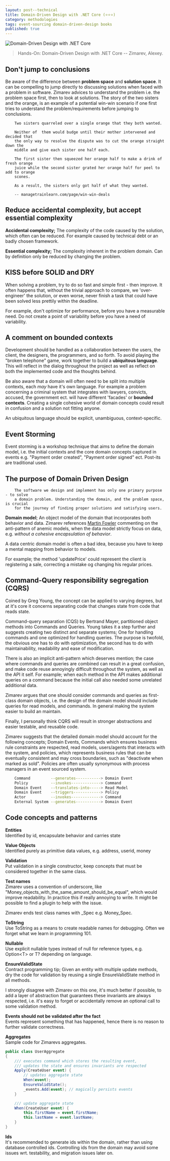 ```yaml
---
layout: post--technical
title: Domain-Driven Design with .NET Core (⭐⭐⭐)
category: methodologies
tags: event-sourcing domain-driven-design books
published: true
---
```


![Domain-Driven Design with .NET Core](/assets/hands-on-domain-driven-design-book-front.jpg "Domain-Driven Design with .NET Core")
> Hands-On: Domain-Driven Design with .NET Core -- Zimarev, Alexey.

## Don't jump to conclusions

Be aware of the difference between **problem space** and **solution space**. It
can be compelling to jump directly to discussing solutions when faced with a
problem in software. Zimarev advices to understand the problem i.e. the problem
space first, then to look at solutions. The story of the two sisters and the
orange, is an example of a potential win-win scenario if one first tries to
understand the problem/requirements before jumping to conclusions.

```text
    Two sisters quarreled over a single orange that they both wanted.  

    Neither of  them would budge until their mother intervened and decided that
    the only way to resolve the dispute was to cut the orange straight down the
    middle and give each sister one half each.  

    The first sister then squeezed her orange half to make a drink of fresh orange
    juice while the second sister grated her orange half for peel to add to orange
    scones.  

    As a result, the sisters only got half of what they wanted.  

    -- managetrainlearn.com/page/win-win-deals
```

## Reduce accidental complexity, but accept essential complexity

**Accidental complexity;** The complexity of the code caused by the solution,
which often can be reduced. For example caused by technical debt or an badly
chosen framework.

**Essential complexity;** The complexity inherent in the problem domain. Can by
definition only be reduced by changing the problem.

## KISS before SOLID and DRY

When solving a problem, try to do so fast and simple first - then
improve. It often happens that, without the trivial approach to compare, we
'over-engineer' the solution, or even worse, never finish a task that could have
been solved less prettily within the deadline.

For example, don't optimize for performance, before you have a measurable need.
Do not create a point of variability before you have a need of variability.

## A comment on bounded contexts

Development should be handled as a collaboration between the users, the client,
the designers, the programmers, and so forth. To avoid playing the "broken
telephone" game, work together to build a **ubiquitous language**. This will
reflect in the dialog throughout the project as well as reflect on both the
implemented code and the thoughts behind.

Be also aware that a domain will often need to be split into multiple contexts,
each _may_ have it's own language. For example a problem concerning a criminal
system that integrates with lawyers, convicts, accused, the government ect. will
have different 'facades' or **bounded contexts**. Creating a single cohesive
world of domain concepts could result in confusion and a solution not fitting
anyone.

An ubiquitous language should be explicit, unambiguous, context-specific.

## Event Storming

Event storming is a workshop technique that aims to define the domain model,
i.e. the initial contexts and the core domain concepts captured in events e.g.
"Payment order created", "Payment order signed" ect. Post-its are traditional
used.

## The purpose of Domain Driven Design

```text
    The software we design and implement has only one primary purpose - to solve
    a domain problem. Understanding the domain, and the problem space, is crucial
    for the journey of finding proper solutions and satisfying users.
```

**Domain model**; An object model of the domain that incorporates both behavior
and data. Zimarev references
[Martin Fowler](martinfowler.com/bliki/AnemicDomainModel.html) commenting on the
anti-pattern of anemic models, when the data model strictly focus on data, e.g.
_without a cohesive encapsulation of behavior_.

A data centric domain model is often a bad idea, because you have to keep a
mental mapping from behavior to models.

For example; the method 'updatePrice' could represent the client is registering
a sale, correcting a mistake og changing his regular prices.

## Command-Query responsibility segregation (CQRS)

Coined by Greg Young, the concept can be applied to varying degrees, but at it's
core it concerns separating code that changes state from code that reads state.

Command-query separation (CQS) by Bertrand Mayer,
partitioned object methods into Commands and Queries. Young takes it a step
further and suggests creating two distinct and separate systems; One for handling
commands and one optimized for handling queries. The purpose is twofold, the
obvious one has to do with optimization, the second has to do with
maintainability, readability and ease of modification.

There is also an implicit anti-pattern which deserves mention; the case where
commands and queries are combined can result in a great confusion, and make code
reuse annoyingly difficult throughout the system, as well as the API it self.
For example; when each method in the API makes additional queries on a command because
the initial call also needed some unrelated additional data.

Zimarev argues that one should consider commands and queries as first-class
domain objects, i.e. the design of the domain model should include queries for
read models, and commands. In general making the system easier to build an
maintain.

Finally, I personally think CQRS will result in stronger abstractions and
easier testable, and reusable code.

Zimarev suggests that the detailed domain model should account for the
following concepts; Domain Events, Commands which ensures business rule
constraints are respected, read models, users/agents that interacts with the
system, and policies, which represents business rules that can be eventually
consistent and may cross boundaries, such as "deactivate when marked as sold".
Policies are often usually synonymous with process managers in an event sourced
system.

```bash
    Command         --generates-----------> Domain Event
    Policy          --invokes-------------> Command
    Domain Event    --translates-into-----> Read Model
    Domain Event    --triggers------------> Policy
    Actor           --invokes-------------> Command
    External System --generates-----------> Domain Event
```

## Code concepts and patterns

**Entities**  
Identified by id, encapsulate behavior and carries state

**Value Objects**  
Identified purely as primitive data values, e.g. address, userid, money

**Validation**  
Put validation in a single constructor, keep concepts that must be considered
together in the same class.

**Test names**  
Zimarev uses a convention of underscore, like
"Money_objects_with_the_same_amount_should_be_equal", which would improve
readability. In practice this if really annoying to write. It might be possible
to find a plugin to help with the issue.

Zimarev ends test class names with \_Spec e.g. Money_Spec.

**ToString**  
Use ToString as a means to create readable names for debugging. Often we forget
what we learn in programming 101.

**Nullable**  
Use explicit nullable types instead of null for reference types, e.g. Option\<T\>
or T? depending on language.

**EnsureValidState**  
Contract programming tip; Given an entity with multiple update methods, dry the
code for validation by reusing a single EnsureValidState method in all methods.

I strongly disagree with Zimarev on this one, it's much better if possible, to
add a layer of abstraction that guarantees these invariants are always
respected, i.e. it's easy to forget or accidentally remove an optional call to
some validation method.

**Events should not be validated after the fact**  
Events represent something that has happened, hence there is no reason to further
validate correctness.

**Aggregates**  
Sample code for Zimarevs aggregates.

```c#
public class UserAggregate
{
    /// executes command which stores the resulting event,
    /// updates the state and ensures invariants are respected
    Apply(CreateUser event) {
        // updates aggregate state
        When(event);
        EnsureValidState();
        _events.Add(event); // magically persists events
    }

    /// update aggregate state
    When(CreateUser event) {
        this.firstName = event.firstName;
        this.lastName = event.lastName;
    }
}
```

**Ids**  
It's recommended to generate ids  within the domain, rather than using
database controlled ids. Controlling ids from the domain may avoid some
issues wrt. testability, and migration issues later on.

<style>
/* Indent chapter image and subtext */
article > p:nth-child(1),
article > blockquote:nth-child(2) {
    text-align: center;
    border: 0px;
}
</style>

